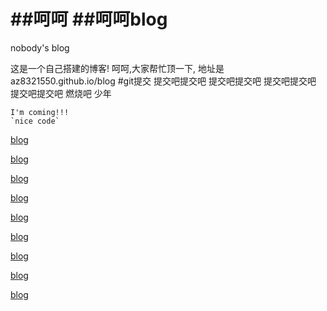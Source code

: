 ##呵呵
##呵呵blog
====

nobody's blog


这是一个自己搭建的博客!
呵呵,大家帮忙顶一下,
地址是az8321550.github.io/blog
#git提交
提交吧提交吧
提交吧提交吧
提交吧提交吧
提交吧提交吧
燃烧吧 少年

    I'm coming!!!
    `nice code`
[blog](http://az8321550.github.io/)

[blog](http://az8321550.github.io/)

[blog](http://az8321550.github.io/)

[blog](http://az8321550.github.io/)

[blog](http://az8321550.github.io/)

[blog](http://az8321550.github.io/)

[blog](http://az8321550.github.io/)

[blog](http://az8321550.github.io/)

[blog](http://az8321550.github.io/)

